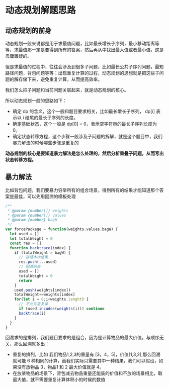 # 动态规划解题思路


## 动态规划的前身

动态规划一般来说都是用于求最值问题，比如最长增长子序列，最小移动距离等等，求最值那一定是要得到所有的答案，然后再从中找出最大值或者最小值，这是毋庸置疑的。

但是求最值的过程中，往往会涉及到很多子问题，比如最长公共子序列问题，最短路径问题，背包问题等等；出现重复计算的过程，动态规划的思想就是把这些子问题的解存储下来，避免重复计算，从而提高效率。

我们怎么把子问题和当前问题关联起来，就是动态规划的核心。

所以动态规划一般的思路如下：

- 确定 dp 的含义，这个一般和题目要求相关，比如最长增长子序列， dp[i] 表示以 i 结尾的最长子序列的长度。
- 确定基础状态，这个一般是 dp[0] = 0，表示空字符串的最长子序列长度为 0。
- 确定状态转移方程，这个步骤一般涉及子问题的拆解，就是这个题目中，我们暴力解法的时候哪些步骤是重复的

**动态规划的核心是要知道暴力解法是怎么处理的，然后分析重叠子问题，从而写出状态转移方程。**


## 暴力解法
比如背包问题，我们要暴力穷举所有的组合场景，得到所有的结果才能知道那个答案是最佳，可以先用回溯的模板处理


```js
/**
 * @param {number[]} weights
 * @param {number[]} values
 * @param {number} bagW
 */
var forcePackage = function(weights,values,bagW) {
  let used = []
  let totalWeight = 0
  const res = []
  function backtrace(index) {
    if (totalWeight > bagW) {
      // 存储本次结果
      res.push(...used)
      // 回溯结束
      used = []
      totalWeight = 0
      return
    }
    used.push(weights[index])
    totalWeight+=weights[index]
    for(let i = 0;i<weights.lenght) {
      // 不允许重复拿
      if (used.incudes(weights(i))) continue
      backtrace(i)
    }
  }
}
```


回溯求的是排列，我们题目要求的是组合，因为是计算物品的最大价值，与顺序无关，那么回溯就多出：

- 重复的排列，比如 我们物品1,2,3的重量有 [3，4，5]，价值[1,3,2],那么回溯就可能 6 种相同的计算，而我们实际只需要其中一种结果，我们可以假设，如果没有放物品 3，物品1 和 2 最大价值就是 4。
- 在放某物品的场景下，背包减去物品重量还能装的价值和不放的场景相比，取最大值，就不需要重复计算体积小的时候的数值
